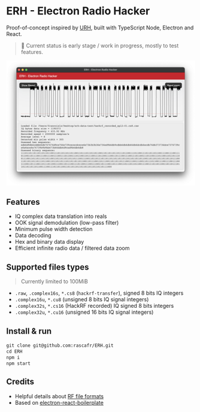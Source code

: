 # ERH - Electron Radio Hacker

Proof-of-concept inspired by [URH](https://github.com/jopohl/urh), built with TypeScript Node, Electron and React.

> 💅 Current status is early stage / work in progress, mostly to test features.

![Preview capture](./media/preview.png)

## Features

- IQ complex data translation into reals
- OOK signal demodulation (low-pass filter)
- Minimum pulse width detection
- Data decoding
- Hex and binary data display
- Efficient infinite radio data / filtered data zoom

## Supported files types

> Currently limited to 100MiB

- `.raw`, `.complex16s`, `*.cs8` (`hackrf-transfer`), signed 8 bits IQ integers
- `.complex16u`, `*.cu8` (unsigned 8 bits IQ signal integers)
- `.complex32s`, `*.cs16` (HackRF recorded) IQ signed 8 bits integers
- `.complex32u`, `*.cu16` (unsigned 16 bits IQ signal integers)

## Install & run

```
git clone git@github.com:rascafr/ERH.git
cd ERH
npm i
npm start
```

## Credits

- Helpful details about [RF file formats](https://www.sdrplay.com/community/viewtopic.php?t=3483)
- Based on [electron-react-boilerplate](https://electron-react-boilerplate.js.org/)
